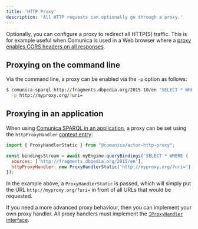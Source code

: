 ```yaml
---
title: 'HTTP Proxy'
description: 'All HTTP requests can optionally go through a proxy.'
---
```


Optionally, you can configure a proxy to redirect all HTTP(S) traffic.
This is for example useful when Comunica is used in a Web browser
where a [proxy enables CORS headers on all responses](https://www.npmjs.com/package/cors-anywhere).

## Proxying on the command line

Via the command line, a proxy can be enabled via the `-p` option as follows:
```bash
$ comunica-sparql http://fragments.dbpedia.org/2015-10/en "SELECT * WHERE { ?s ?p ?o }" \
  -p http://myproxy.org/?uri=
```

## Proxying in an application

When using [Comunica SPARQL in an application](/docs/query/getting_started/query_app/), a proxy can be set using the `httpProxyHandler` [context entry](/docs/query/advanced/context/):
```javascript
import { ProxyHandlerStatic } from "@comunica/actor-http-proxy";

const bindingsStream = await myEngine.queryBindings('SELECT * WHERE { ?s ?p ?o }', {
  sources: ['http://fragments.dbpedia.org/2015/en'],
  httpProxyHandler: new ProxyHandlerStatic('http://myproxy.org/?uri='),
});
```

In the example above, a `ProxyHandlerStatic` is passed,
which will simply put the URL `http://myproxy.org/?uri=` in front of all URLs that would be requested.

If you need a more advanced proxy behaviour,
then you can implement your own proxy handler.
All proxy handlers must implement the [`IProxyHandler` interface](https://github.com/comunica/comunica/blob/master/packages/actor-http-proxy/lib/IProxyHandler.ts).
